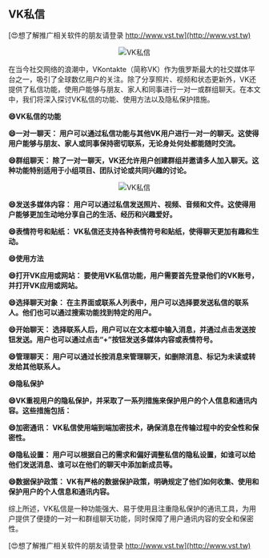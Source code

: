 ## **VK私信**

[😍想了解推广相关软件的朋友请登录 http://www.vst.tw](http://www.vst.tw)

 <center><img src="https://vst.tw/MP4/tuiguang/png/7.png" alt="VK私信"></center>

在当今社交网络的浪潮中，VKontakte（简称VK）作为俄罗斯最大的社交媒体平台之一，吸引了全球数亿用户的关注。除了分享照片、视频和状态更新外，VK还提供了私信功能，使用户能够与朋友、家人和同事进行一对一或群组聊天。在本文中，我们将深入探讨VK私信的功能、使用方法以及隐私保护措施。

**😄VK私信的功能**

**😄一对一聊天： 用户可以通过私信功能与其他VK用户进行一对一的聊天。这使得用户能够与朋友、家人或同事保持密切联系，无论身处何处都能随时交流。**

**😄群组聊天： 除了一对一聊天，VK还允许用户创建群组并邀请多人加入聊天。这种功能特别适用于小组项目、团队讨论或共同兴趣的讨论。**

 <center><img src="https://vst.tw/MP4/tuiguang/png/3.png" alt="VK私信"></center>

**😄发送多媒体内容： 用户可以通过私信发送照片、视频、音频和文件。这使得用户能够更加生动地分享自己的生活、经历和兴趣爱好。**

**😄表情符号和贴纸： VK私信还支持各种表情符号和贴纸，使得聊天更加有趣和生动。**

**😄使用方法**

**😄打开VK应用或网站： 要使用VK私信功能，用户需要首先登录他们的VK账号，并打开VK应用或网站。**

**😄选择聊天对象： 在主界面或联系人列表中，用户可以选择要发送私信的联系人。他们也可以通过搜索功能找到特定的用户。**

**😄开始聊天： 选择联系人后，用户可以在文本框中输入消息，并通过点击发送按钮发送。用户也可以通过点击“+”按钮发送多媒体内容或表情符号。**

**😄管理聊天： 用户可以通过长按消息来管理聊天，如删除消息、标记为未读或转发给其他联系人。**

**😄隐私保护**

**😄VK重视用户的隐私保护，并采取了一系列措施来保护用户的个人信息和通讯内容。这些措施包括：**

**😄加密通讯： VK私信使用端到端加密技术，确保消息在传输过程中的安全性和保密性。**

**😄隐私设置： 用户可以根据自己的需求和偏好调整私信的隐私设置，如谁可以给他们发送消息、谁可以在他们的聊天中添加新成员等。**

**😄数据保护政策： VK有严格的数据保护政策，明确规定了他们如何收集、使用和保护用户的个人信息和通讯内容。**

综上所述，VK私信是一种功能强大、易于使用且注重隐私保护的通讯工具，为用户提供了便捷的一对一和群组聊天功能，同时保障了用户通讯内容的安全和保密性。

[😍想了解推广相关软件的朋友请登录 http://www.vst.tw](http://www.vst.tw)



